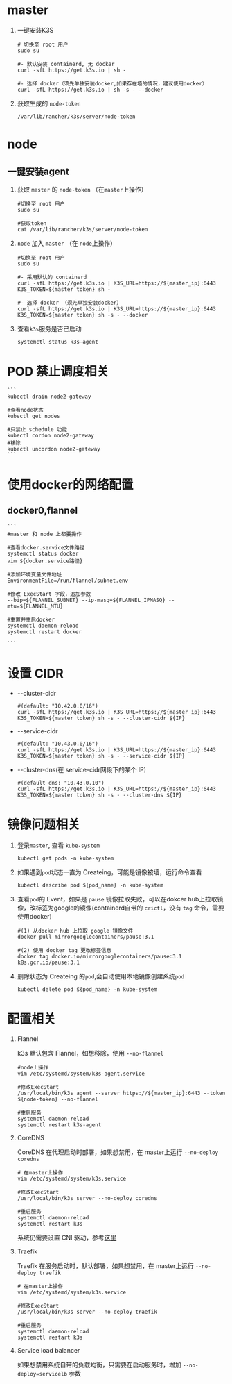 # master

1. 一键安装K3S

    ```
    # 切换至 root 用户
    sudo su

    #- 默认安装 containerd, 无 docker
    curl -sfL https://get.k3s.io | sh -

    #- 选择 docker（须先单独安装docker,如果存在墙的情况，建议使用docker）
    curl -sfL https://get.k3s.io | sh -s - --docker
    ```

2. 获取生成的 `node-token`

    ```
    /var/lib/rancher/k3s/server/node-token
    ```


# node

## 一键安装agent

1. 获取 `master` 的 `node-token` （在`master`上操作）

    ```
    #切换至 root 用户
    sudo su 

    #获取token
    cat /var/lib/rancher/k3s/server/node-token
    ```

2.  `node` 加入 `master` （在 `node`上操作）

    ```
    #切换至 root 用户
    sudo su

    #- 采用默认的 containerd
    curl -sfL https://get.k3s.io | K3S_URL=https://${master_ip}:6443 K3S_TOKEN=${master token} sh -

    #- 选择 docker （须先单独安装docker）
    curl -sfL https://get.k3s.io | K3S_URL=https://${master_ip}:6443 K3S_TOKEN=${master token} sh -s - --docker
    ```

3. 查看`k3s`服务是否已启动

    ```
    systemctl status k3s-agent
    ```


# POD 禁止调度相关

    ```
    kubectl drain node2-gateway

    #查看node状态
    kubectl get nodes

    #只禁止 schedule 功能
    kubectl cordon node2-gateway
    #移除
    kubectl uncordon node2-gateway
    ```

# 使用docker的网络配置

## docker0,flannel

    ```
    #master 和 node 上都要操作

    #查看docker.service文件路径
    systemctl status docker
    vim ${docker.service路径}

    #添加环境变量文件地址
    EnvironmentFile=/run/flannel/subnet.env

    #修改 ExecStart 字段，追加参数
    --bip=${FLANNEL_SUBNET} --ip-masq=${FLANNEL_IPMASQ} --mtu=${FLANNEL_MTU}

    #重置并重启docker
    systemctl daemon-reload
    systemctl restart docker

    ```


# 设置 CIDR

* --cluster-cidr

    ```
    #(default: "10.42.0.0/16")
    curl -sfL https://get.k3s.io | K3S_URL=https://${master_ip}:6443 K3S_TOKEN=${master token} sh -s - --cluster-cidr ${IP}
    
    ```

* --service-cidr

    ```
    #(default: "10.43.0.0/16")
    curl -sfL https://get.k3s.io | K3S_URL=https://${master_ip}:6443 K3S_TOKEN=${master token} sh -s - --service-cidr ${IP}
    ```

* --cluster-dns(在 service-cidr网段下的某个 IP)

    ```
    #(default dns: "10.43.0.10")
    curl -sfL https://get.k3s.io | K3S_URL=https://${master_ip}:6443 K3S_TOKEN=${master token} sh -s - --cluster-dns ${IP}

    ```



# 镜像问题相关

1. 登录`master`, 查看 `kube-system`
    ```
    kubectl get pods -n kube-system
    ```

2. 如果遇到`pod`状态一直为 Createing，可能是镜像被墙，运行命令查看

    ```
    kubectl describe pod ${pod_name} -n kube-system
    ```

3. 查看`pod`的 Event，如果是 `pause` 镜像拉取失败，可以在dokcer hub上拉取镜像，改标签为google的镜像(containerd自带的 `crictl`，没有 `tag` 命令，需要使用docker)

    ```
    #(1) 从docker hub 上拉取 google 镜像文件
    docker pull mirrorgooglecontainers/pause:3.1
    
    #(2) 使用 docker tag 更改标签信息 
    docker tag docker.io/mirrorgooglecontainers/pause:3.1  k8s.gcr.io/pause:3.1
    ```

4. 删除状态为 Createing 的`pod`,会自动使用本地镜像创建系统`pod`

    ```
    kubectl delete pod ${pod_name} -n kube-system
    ```

# 配置相关

1. Flannel

    k3s 默认包含 Flannel，如想移除，使用 `--no-flannel`

    ```
    #node上操作
    vim /etc/systemd/system/k3s-agent.service

    #修改ExecStart
    /usr/local/bin/k3s agent --server https://${master_ip}:6443 --token ${node-token} --no-flannel

    #重启服务
    systemctl daemon-reload
    systemctl restart k3s-agent
    ```

2. CoreDNS

    CoreDNS 在代理启动时部署，如果想禁用，在 master上运行 `--no-deploy coredns`

    ```
    # 在master上操作
    vim /etc/systemd/system/k3s.service
    
    #修改ExecStart
    /usr/local/bin/k3s server --no-deploy coredns

    #重启服务
    systemctl daemon-reload
    systemctl restart k3s
    ```

    系统仍需要设置 CNI 驱动，参考[这里](https://kubernetes.io/docs/setup/independent/create-cluster-kubeadm/#pod-network)

3. Traefik

    Traefik 在服务启动时，默认部署，如果想禁用，在 master上运行 `--no-deploy traefik`

    ```
    # 在master上操作
    vim /etc/systemd/system/k3s.service
    
    #修改ExecStart
    /usr/local/bin/k3s server --no-deploy traefik

    #重启服务
    systemctl daemon-reload
    systemctl restart k3s

    ```

4. Service load balancer

    如果想禁用系统自带的负载均衡，只需要在启动服务时，增加 `--no-deploy=servicelb` 参数

